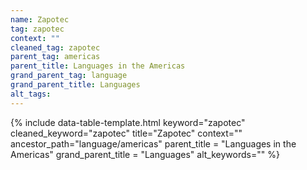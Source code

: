```yaml
---
name: Zapotec
tag: zapotec
context: ""
cleaned_tag: zapotec
parent_tag: americas
parent_title: Languages in the Americas
grand_parent_tag: language
grand_parent_title: Languages
alt_tags: 
---
```


{% include data-table-template.html 
  keyword="zapotec" 
  cleaned_keyword="zapotec" 
  title="Zapotec"
  context=""
  ancestor_path="language/americas" 
  parent_title = "Languages in the Americas"
  grand_parent_title = "Languages"
  alt_keywords=""
%}


